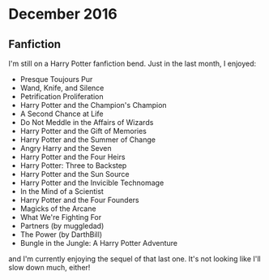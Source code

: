 # December 2016

## Fanfiction

I'm still on a Harry Potter fanfiction bend. Just in the last month, I enjoyed:

- Presque Toujours Pur
- Wand, Knife, and Silence
- Petrification Proliferation
- Harry Potter and the Champion's Champion
- A Second Chance at Life
- Do Not Meddle in the Affairs of Wizards
- Harry Potter and the Gift of Memories
- Harry Potter and the Summer of Change
- Angry Harry and the Seven
- Harry Potter and the Four Heirs
- Harry Potter: Three to Backstep
- Harry Potter and the Sun Source
- Harry Potter and the Invicible Technomage
- In the Mind of a Scientist
- Harry Potter and the Four Founders
- Magicks of the Arcane
- What We're Fighting For
- Partners (by muggledad)
- The Power (by DarthBill)
- Bungle in the Jungle: A Harry Potter Adventure

and I'm currently enjoying the sequel of that last one. It's not looking like
I'll slow down much, either!